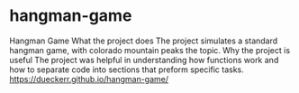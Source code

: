 # hangman-game
Hangman Game
What the project does
  The project simulates a standard hangman game, with colorado mountain peaks the topic.
Why the project is useful
  The project was helpful in understanding how functions work and how to separate code into sections that preform specific tasks.
https://dueckerr.github.io/hangman-game/
